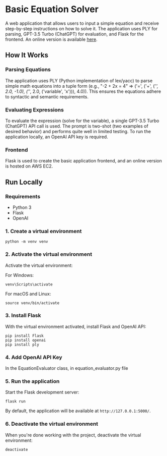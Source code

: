 # Basic Equation Solver

A web application that allows users to input a simple equation and receive step-by-step instructions on how to solve it. The application uses PLY for parsing, GPT-3.5 Turbo (ChatGPT) for evaluation, and Flask for the frontend. An online version is available [here](http://18.212.67.84:5000).

## How It Works

### Parsing Equations

The application uses PLY (Python implementation of lex/yacc) to parse simple math equations into a tuple form (e.g., "-2 + 2x = 4" => ('=', ('+', ('*', 2.0, -1.0), ('*', 2.0, ('variable', 'x'))), 4.0)). This ensures the equations adhere to syntactic and semantic requirements.

### Evaluating Expressions

To evaluate the expression (solve for the variable), a single GPT-3.5 Turbo (ChatGPT) API call is used. The prompt is two-shot (two examples of desired behavior) and performs quite well in limited testing. To run the application locally, an OpenAI API key is required.

### Frontend

Flask is used to create the basic application frontend, and an online version is hosted on AWS EC2.

## Run Locally

### Requirements

- Python 3
- Flask
- OpenAI

### 1. Create a virtual environment

```
python -m venv venv
```

### 2. Activate the virtual environment

Activate the virtual environment:

For Windows:

```
venv\Scripts\activate
```

For macOS and Linux:

```
source venv/bin/activate
```

### 3. Install Flask

With the virtual environment activated, install Flask and OpenAI API:

```
pip install Flask 
pip install openai 
pip install ply
```

### 4. Add OpenAI API Key

In the EquationEvaluator class, in equation_evaluator.py file

### 5. Run the application

Start the Flask development server:

```
flask run
```

By default, the application will be available at `http://127.0.0.1:5000/`.

### 6. Deactivate the virtual environment

When you're done working with the project, deactivate the virtual environment:

```
deactivate
```